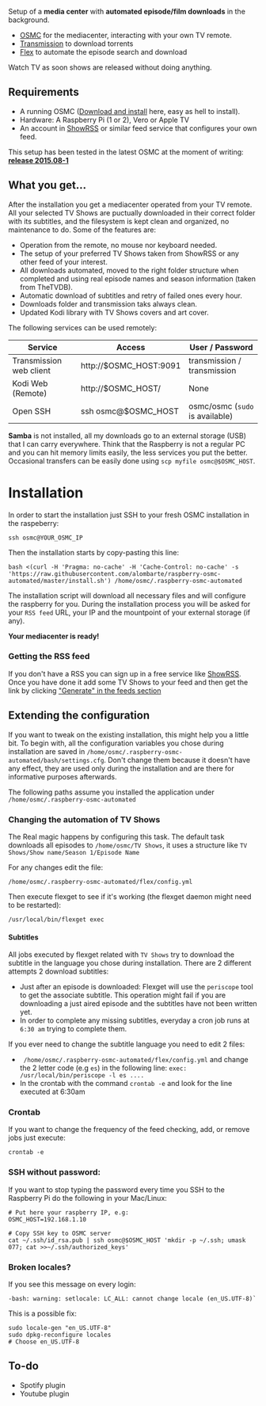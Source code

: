 Setup of a **media center**  with **automated episode/film downloads** in the background.

- [OSMC](https://osmc.tv/) for the mediacenter, interacting with your own TV remote.
- [Transmission](http://www.transmissionbt.com/) to download torrents
- [Flex](http://flexget.com/) to automate the episode search and download

Watch TV as soon shows are released without doing anything.


## Requirements
- A running OSMC ([Download and install](https://osmc.tv/download/) here, easy as hell to install).
- Hardware: A Raspberry Pi (1 or 2), Vero or Apple TV
- An account in [ShowRSS](https://showrss.info/) or similar feed service that configures your own feed.
 
This setup has been tested in the latest OSMC at the moment of writing: [**release 2015.08-1**](https://osmc.tv/download/images/)

## What you get...
After the installation you get a mediacenter operated from your TV remote. All your selected TV Shows are puctually downloaded in their correct folder with its subtitles, and the filesystem is kept clean and organized, no maintenance to do. Some of the features are:

- Operation from the remote, no mouse nor keyboard needed.
- The setup of your preferred TV Shows taken from ShowRSS or any other feed of your interest.
- All downloads automated, moved to the right folder structure when completed and using real episode names and season information (taken from TheTVDB).
- Automatic download of subtitles and retry of failed ones every hour.
- Downloads folder and transmission taks always clean.
- Updated Kodi library with TV Shows covers and art cover.

The following services can be used remotely:

Service  | Access  | User / Password
-------- | ---- | -----------
Transmission web client | http://$OSMC_HOST:9091 | transmission / transmission
Kodi Web (Remote) | http://$OSMC_HOST/ | None
Open SSH | ssh osmc@$OSMC_HOST |  osmc/osmc (`sudo` is available)

**Samba** is not installed, all my downloads go to an external storage (USB) that I can carry everywhere. Think that the Raspberry is not a regular PC and you can hit memory limits easily, the less services you put the better. Occasional transfers can be easily done using `scp myfile osmc@$OSMC_HOST`. 

	
# Installation
In order to start the installation just SSH to your fresh OSMC installation in the raspeberry:

	ssh osmc@YOUR_OSMC_IP

Then the installation starts by copy-pasting this line:

	bash <(curl -H 'Pragma: no-cache' -H 'Cache-Control: no-cache' -s 'https://raw.githubusercontent.com/alombarte/raspberry-osmc-automated/master/install.sh') /home/osmc/.raspberry-osmc-automated
		
The installation script will download all necessary files and will configure the raspberry for you. During the installation process you will be asked for your `RSS feed` URL, your IP and the mountpoint of your external storage (if any).

**Your mediacenter is ready!**

### Getting the RSS feed
If you don't have a RSS you can sign up in a free service like [ShowRSS](http://showrss.info). Once you have done it add some TV Shows to your feed and then get the link by clicking ["Generate" in the feeds section](https://showrss.info/?cs=feeds) 


## Extending the configuration
If you want to tweak on the existing installation, this might help you a little bit. To begin with, all the configuration variables you chose during installation are saved in `/home/osmc/.raspberry-osmc-automated/bash/settings.cfg`. Don't change them because it doesn't have any effect, they are used only during the installation and are there for informative purposes afterwards.

The following paths assume you installed the application under `/home/osmc/.raspberry-osmc-automated`
### Changing the automation of TV Shows
The Real magic happens by configuring this task. The default task downloads all episodes to `/home/osmc/TV Shows`, it uses a structure like `TV Shows/Show name/Season 1/Episode Name`

For any changes edit the file:

	/home/osmc/.raspberry-osmc-automated/flex/config.yml
	
Then execute flexget to see if it's working (the flexget daemon might need to be restarted):

	/usr/local/bin/flexget exec
	
#### Subtitles
All jobs executed by flexget related with `TV Shows` try to download the subtitle in the language you chose during installation. There are 2 different attempts 2 download subtitles:

- Just after an episode is downloaded: Flexget will use the `periscope` tool to get the associate subtitle. This operation might fail if you are downloading a just aired episode and the subtitles have not been written yet.
- In order to complete any missing subtitles, everyday a cron job runs at `6:30 am` trying to complete them.

If you ever need to change the subtitle language you need to edit 2 files:

- `	/home/osmc/.raspberry-osmc-automated/flex/config.yml` and change the 2 letter code (e.g `es`) in the following line: `exec:  /usr/local/bin/periscope -l es ....`
- In the crontab with the command `crontab -e` and look for the line executed at 6:30am

### Crontab
If you want to change the frequency of the feed checking, add, or remove jobs just execute:

	crontab -e

### SSH without password:
If you want to stop typing the password every time you SSH to the Raspberry Pi do the following in your Mac/Linux:

	# Put here your raspberry IP, e.g:
	OSMC_HOST=192.168.1.10
	
	# Copy SSH key to OSMC server
	cat ~/.ssh/id_rsa.pub | ssh osmc@$OSMC_HOST 'mkdir -p ~/.ssh; umask 077; cat >>~/.ssh/authorized_keys'


### Broken locales?
If you see this message on every login:

	-bash: warning: setlocale: LC_ALL: cannot change locale (en_US.UTF-8)`
   
This is a possible fix:

    sudo locale-gen "en_US.UTF-8"
    sudo dpkg-reconfigure locales
    # Choose en_US.UTF-8

## To-do
- Spotify plugin
- Youtube plugin

